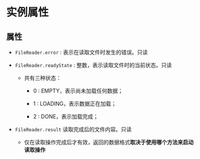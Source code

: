 # 实例属性

## 属性

+ `FileReader.error` : 表示在读取文件时发生的错误。只读

+ `FileReader.readyState` : 整数，表示读取文件时的当前状态。只读

  + 共有三种状态：
    + 0 : EMPTY，表示尚未加载任何数据；

    + 1 : LOADING，表示数据正在加载；

    + 2 : DONE，表示加载完成；

+ `FileReader.result` 读取完成后的文件内容。只读

  + 仅在读取操作完成后才有效，返回的数据格式**取决于使用哪个方法来启动读取操作**
